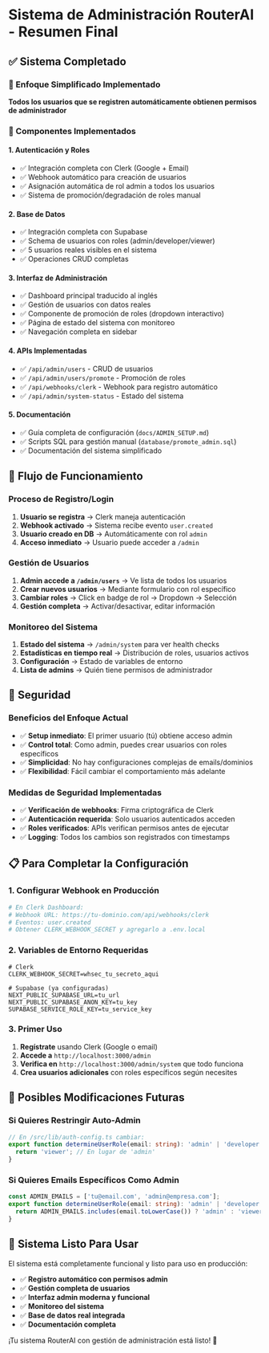 # Sistema de Administración RouterAI - Resumen Final

## ✅ Sistema Completado

### 🎯 Enfoque Simplificado Implementado
**Todos los usuarios que se registren automáticamente obtienen permisos de administrador**

### 🔧 Componentes Implementados

#### 1. **Autenticación y Roles**
- ✅ Integración completa con Clerk (Google + Email)
- ✅ Webhook automático para creación de usuarios
- ✅ Asignación automática de rol admin a todos los usuarios
- ✅ Sistema de promoción/degradación de roles manual

#### 2. **Base de Datos**
- ✅ Integración completa con Supabase
- ✅ Schema de usuarios con roles (admin/developer/viewer)
- ✅ 5 usuarios reales visibles en el sistema
- ✅ Operaciones CRUD completas

#### 3. **Interfaz de Administración**
- ✅ Dashboard principal traducido al inglés
- ✅ Gestión de usuarios con datos reales
- ✅ Componente de promoción de roles (dropdown interactivo)
- ✅ Página de estado del sistema con monitoreo
- ✅ Navegación completa en sidebar

#### 4. **APIs Implementadas**
- ✅ `/api/admin/users` - CRUD de usuarios
- ✅ `/api/admin/users/promote` - Promoción de roles
- ✅ `/api/webhooks/clerk` - Webhook para registro automático
- ✅ `/api/admin/system-status` - Estado del sistema

#### 5. **Documentación**
- ✅ Guía completa de configuración (`docs/ADMIN_SETUP.md`)
- ✅ Scripts SQL para gestión manual (`database/promote_admin.sql`)
- ✅ Documentación del sistema simplificado

## 🚀 Flujo de Funcionamiento

### Proceso de Registro/Login
1. **Usuario se registra** → Clerk maneja autenticación
2. **Webhook activado** → Sistema recibe evento `user.created`
3. **Usuario creado en DB** → Automáticamente con rol `admin`
4. **Acceso inmediato** → Usuario puede acceder a `/admin`

### Gestión de Usuarios
1. **Admin accede a `/admin/users`** → Ve lista de todos los usuarios
2. **Crear nuevos usuarios** → Mediante formulario con rol específico
3. **Cambiar roles** → Click en badge de rol → Dropdown → Selección
4. **Gestión completa** → Activar/desactivar, editar información

### Monitoreo del Sistema
1. **Estado del sistema** → `/admin/system` para ver health checks
2. **Estadísticas en tiempo real** → Distribución de roles, usuarios activos
3. **Configuración** → Estado de variables de entorno
4. **Lista de admins** → Quién tiene permisos de administrador

## 🔐 Seguridad

### Beneficios del Enfoque Actual
- ✅ **Setup inmediato**: El primer usuario (tú) obtiene acceso admin
- ✅ **Control total**: Como admin, puedes crear usuarios con roles específicos
- ✅ **Simplicidad**: No hay configuraciones complejas de emails/dominios
- ✅ **Flexibilidad**: Fácil cambiar el comportamiento más adelante

### Medidas de Seguridad Implementadas
- ✅ **Verificación de webhooks**: Firma criptográfica de Clerk
- ✅ **Autenticación requerida**: Solo usuarios autenticados acceden
- ✅ **Roles verificados**: APIs verifican permisos antes de ejecutar
- ✅ **Logging**: Todos los cambios son registrados con timestamps

## 📋 Para Completar la Configuración

### 1. Configurar Webhook en Producción
```bash
# En Clerk Dashboard:
# Webhook URL: https://tu-dominio.com/api/webhooks/clerk
# Eventos: user.created
# Obtener CLERK_WEBHOOK_SECRET y agregarlo a .env.local
```

### 2. Variables de Entorno Requeridas
```env
# Clerk
CLERK_WEBHOOK_SECRET=whsec_tu_secreto_aqui

# Supabase (ya configuradas)
NEXT_PUBLIC_SUPABASE_URL=tu_url
NEXT_PUBLIC_SUPABASE_ANON_KEY=tu_key
SUPABASE_SERVICE_ROLE_KEY=tu_service_key
```

### 3. Primer Uso
1. **Regístrate** usando Clerk (Google o email)
2. **Accede a** `http://localhost:3000/admin`
3. **Verifica en** `http://localhost:3000/admin/system` que todo funciona
4. **Crea usuarios adicionales** con roles específicos según necesites

## 🔄 Posibles Modificaciones Futuras

### Si Quieres Restringir Auto-Admin
```typescript
// En /src/lib/auth-config.ts cambiar:
export function determineUserRole(email: string): 'admin' | 'developer' | 'viewer' {
  return 'viewer'; // En lugar de 'admin'
}
```

### Si Quieres Emails Específicos Como Admin
```typescript
const ADMIN_EMAILS = ['tu@email.com', 'admin@empresa.com'];
export function determineUserRole(email: string): 'admin' | 'developer' | 'viewer' {
  return ADMIN_EMAILS.includes(email.toLowerCase()) ? 'admin' : 'viewer';
}
```

## 🎉 Sistema Listo Para Usar

El sistema está completamente funcional y listo para uso en producción:

- ✅ **Registro automático con permisos admin**
- ✅ **Gestión completa de usuarios**
- ✅ **Interfaz admin moderna y funcional**
- ✅ **Monitoreo del sistema**
- ✅ **Base de datos real integrada**
- ✅ **Documentación completa**

¡Tu sistema RouterAI con gestión de administración está listo! 🚀